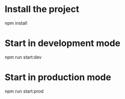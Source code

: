 # Install the project

npm install

# Start in development mode

npm run start:dev

# Start in production mode

npm run start:prod
